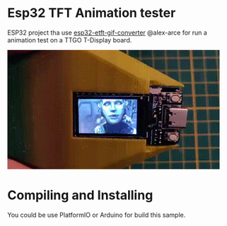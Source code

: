 
# Esp32 TFT Animation tester

ESP32 project tha use [esp32-etft-gif-converter](https://github.com/alex-arce/esp32-etft-gif-converter) @alex-arce for run a animation test on a TTGO T-Display board.

<a href="https://raw.githubusercontent.com/kike-canaries/canairio_firmware/master/images/collage_vertical.jpg" target="_blank"><img src="images/ttgo-tdisplay-demo.gif"></a>


# Compiling and Installing

You could be use PlatformIO or Arduino for build this sample.
